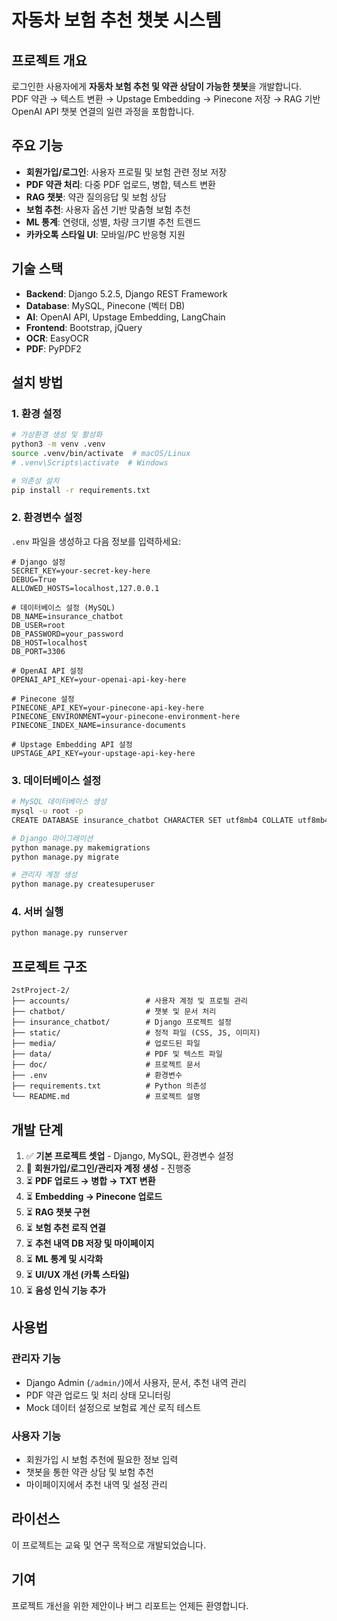 # 자동차 보험 추천 챗봇 시스템

## 프로젝트 개요
로그인한 사용자에게 **자동차 보험 추천 및 약관 상담이 가능한 챗봇**을 개발합니다.  
PDF 약관 → 텍스트 변환 → Upstage Embedding → Pinecone 저장 → RAG 기반 OpenAI API 챗봇 연결의 일련 과정을 포함합니다.

## 주요 기능
- **회원가입/로그인**: 사용자 프로필 및 보험 관련 정보 저장
- **PDF 약관 처리**: 다중 PDF 업로드, 병합, 텍스트 변환
- **RAG 챗봇**: 약관 질의응답 및 보험 상담
- **보험 추천**: 사용자 옵션 기반 맞춤형 보험 추천
- **ML 통계**: 연령대, 성별, 차량 크기별 추천 트렌드
- **카카오톡 스타일 UI**: 모바일/PC 반응형 지원

## 기술 스택
- **Backend**: Django 5.2.5, Django REST Framework
- **Database**: MySQL, Pinecone (벡터 DB)
- **AI**: OpenAI API, Upstage Embedding, LangChain
- **Frontend**: Bootstrap, jQuery
- **OCR**: EasyOCR
- **PDF**: PyPDF2

## 설치 방법

### 1. 환경 설정
```bash
# 가상환경 생성 및 활성화
python3 -m venv .venv
source .venv/bin/activate  # macOS/Linux
# .venv\Scripts\activate  # Windows

# 의존성 설치
pip install -r requirements.txt
```

### 2. 환경변수 설정
`.env` 파일을 생성하고 다음 정보를 입력하세요:
```env
# Django 설정
SECRET_KEY=your-secret-key-here
DEBUG=True
ALLOWED_HOSTS=localhost,127.0.0.1

# 데이터베이스 설정 (MySQL)
DB_NAME=insurance_chatbot
DB_USER=root
DB_PASSWORD=your_password
DB_HOST=localhost
DB_PORT=3306

# OpenAI API 설정
OPENAI_API_KEY=your-openai-api-key-here

# Pinecone 설정
PINECONE_API_KEY=your-pinecone-api-key-here
PINECONE_ENVIRONMENT=your-pinecone-environment-here
PINECONE_INDEX_NAME=insurance-documents

# Upstage Embedding API 설정
UPSTAGE_API_KEY=your-upstage-api-key-here
```

### 3. 데이터베이스 설정
```bash
# MySQL 데이터베이스 생성
mysql -u root -p
CREATE DATABASE insurance_chatbot CHARACTER SET utf8mb4 COLLATE utf8mb4_unicode_ci;

# Django 마이그레이션
python manage.py makemigrations
python manage.py migrate

# 관리자 계정 생성
python manage.py createsuperuser
```

### 4. 서버 실행
```bash
python manage.py runserver
```

## 프로젝트 구조
```
2stProject-2/
├── accounts/                 # 사용자 계정 및 프로필 관리
├── chatbot/                  # 챗봇 및 문서 처리
├── insurance_chatbot/        # Django 프로젝트 설정
├── static/                   # 정적 파일 (CSS, JS, 이미지)
├── media/                    # 업로드된 파일
├── data/                     # PDF 및 텍스트 파일
├── doc/                      # 프로젝트 문서
├── .env                      # 환경변수
├── requirements.txt          # Python 의존성
└── README.md                 # 프로젝트 설명
```

## 개발 단계
1. ✅ **기본 프로젝트 셋업** - Django, MySQL, 환경변수 설정
2. 🔄 **회원가입/로그인/관리자 계정 생성** - 진행중
3. ⏳ **PDF 업로드 → 병합 → TXT 변환**
4. ⏳ **Embedding → Pinecone 업로드**
5. ⏳ **RAG 챗봇 구현**
6. ⏳ **보험 추천 로직 연결**
7. ⏳ **추천 내역 DB 저장 및 마이페이지**
8. ⏳ **ML 통계 및 시각화**
9. ⏳ **UI/UX 개선 (카톡 스타일)**
10. ⏳ **음성 인식 기능 추가**

## 사용법

### 관리자 기능
- Django Admin (`/admin/`)에서 사용자, 문서, 추천 내역 관리
- PDF 약관 업로드 및 처리 상태 모니터링
- Mock 데이터 설정으로 보험료 계산 로직 테스트

### 사용자 기능
- 회원가입 시 보험 추천에 필요한 정보 입력
- 챗봇을 통한 약관 상담 및 보험 추천
- 마이페이지에서 추천 내역 및 설정 관리

## 라이선스
이 프로젝트는 교육 및 연구 목적으로 개발되었습니다.

## 기여
프로젝트 개선을 위한 제안이나 버그 리포트는 언제든 환영합니다.
